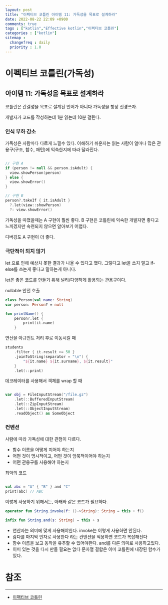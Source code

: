 ```yaml
---
layout: post
title: "이펙티브 코틀린 아이템 11: 가독성을 목표로 설계하라"
date: 2022-08-22 22:09 +0900
comments: true
tags : ["kotlin","Effective kotlin","이펙티브 코틀린"]
categories : ["kotlin"]
sitemap :
  changefreq : daily
  priority : 1.0
---
```


# 이펙티브 코틀린(가독성)
## 아이템 11: 가독성을 목표로 설계하라

코틀린은 간결성을 목표로 설계된 언어가 아니다 가독성을 항상 신경쓰자.

개발자가 코드를 작성하는데 1분 읽는데 10분 걸린다.

### 인식 부하 감소

가독성은 사람마다 다르게 느낄수 있다.
이해하기 쉬운지는 읽는 사람이 얼마나 많은 관용구(구조, 함수, 패턴)에 익숙한지에 따라 달라진다.


```kotlin

// 구현 A
if (person != null && person.isAdult) {
  view.showPerson(person)
} else {
  view.showError()
}

// 구현 B
person?.takeIf { it.isAdult }
  ?.let(view::showPerson)
  ?: view.showError()

```

가독성을 따졌을때는 A 구현이 훨씬 좋다. B 구현은 코틀린에 익숙한 개발자면 좋다고 느끼겠지만 숙련되지 않으면 알아보기 어렵다.

디버깅도 A 구현이 더 좋다. 

### 극단적이 되지 않기

let 으로 인해 예상치 못한 결과가 나올 수 있다고 했다. 그렇다고 let을 쓰지 말고 if-else를 쓰는게 좋다고 말하는게 아니다.

let은 좋은 코드를 만들기 위해 널리/다양하게 활용되는 관용구이다.

nullable 안전 호출

```kotlin
class Person(val name: String)
var person: Person? = null

fun printName() {
	person?.let {
		print(it.name) 
    }
```

연산을 아규먼트 처리 후로 이동시킬 때

```kotlin
students
	.filter { it.result >= 50 }
	.joinToString(separator = "\n") {
		"${it.name} ${it.surname}, ${it.result}"
	}
	.let(::print)
```

데코레이터를 사용해서 객체를 wrap 할 때

```kotlin

var obj = FileInputStream("/file.gz")
	.let(::BufferedInputStream)
	.let(::ZipInputStream)
	.let(::ObjectInputStream)
	.readObject() as SomeObject

```

### 컨벤션

사람에 따라 가독성에 대한 관점이 다르다.

* 함수 이름을 어떻게 지어야 하는지
* 어떤 것이 명시적이고, 어떤 것이 암묵적이어야 하는지
* 어떤 관용구를 사용해야 하는지

최악의 코드
```kotlin

val abc = "A" { "B" } and "C"
print(abc) // ABC

```

이렇게 사용하기 위해서는, 아래와 같은 코드가 필요하다.

```kotlin
operator fun String.invoke(f: ()->String): String = this + f()

infix fun String.and(s: String) = this + s
```

* 연산자는 의미에 맞게 사용해야한다. invoke는 이렇게 사용하면 안된다.
* 람다를 마지막 인자로 사용한다 라는 컨벤션을 적용하면 코드가 복잡해진다
* 함수 이름을 보고 동작을 유추할 수 있어야한다. and를 다른 의미로 사용하고있다.
* 이미 있는 것을 다시 만들 필요는 없다 문자열 결합은 이미 코틀린에 내장된 함수가 있다.

# 참조

-----
* [이펙티브 코틀린](http://www.yes24.com/Product/Goods/106225986)

